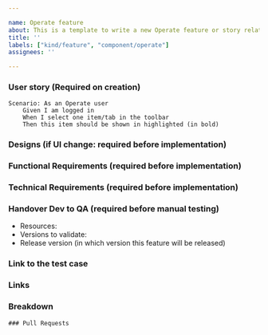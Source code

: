 ```yaml
---

name: Operate feature
about: This is a template to write a new Operate feature or story related to the Epic
title: ''
labels: ["kind/feature", "component/operate"]
assignees: ''

---
```


### User story (Required on creation)

```Gherkin
Scenario: As an Operate user
    Given I am logged in
    When I select one item/tab in the toolbar
    Then this item should be shown in highlighted (in bold)
```

### Designs (if UI change: required before implementation)

<!-- <Figma Link> -->

### Functional Requirements (required before implementation)

<!-- Requirements that directly implement the user story -->

### Technical Requirements (required before implementation)

<!-- Requirements that enable the user story to be implemented (e.g. technical foundations) -->

### Handover Dev to QA (required before manual testing)

<!-- To be filled out by the implementation DRI so that the QA tester can efficiently test the feature -->
- Resources:
  <!-- e.g. BPMN/DMN models, documentation, REST API endpoints + example payload, example projects, etc-->
- Versions to validate:
  <!-- Share the versions of components that contain the implemented change; include versions of dependencies as necessary; in case of Docker images, add the concrete image names and tags, e.g. camunda/operate:8.7.0-alpha1 -->
- Release version (in which version this feature will be released)
  <!-- Add here -->

### Link to the test case

<!-- QA: Link any manual test cases for this feature here. -->

### Links

<!--
- https://jira.camunda.com/browse/SUPPORT-12398
-->

### Breakdown

<!--
- [ ] #123
- [ ] Step X
-->

```[tasklist]
### Pull Requests
```

